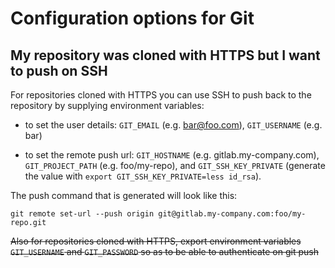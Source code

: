 # Configuration options for Git
## My repository was cloned with HTTPS but I want to push on SSH
For repositories cloned with HTTPS you can use SSH to push back to the repository by supplying environment variables:
- to set the user details: `GIT_EMAIL` (e.g. bar@foo.com), `GIT_USERNAME` (e.g. bar)

- to set the remote push url: `GIT_HOSTNAME` (e.g. gitlab.my-company.com), `GIT_PROJECT_PATH` (e.g. foo/my-repo), and `GIT_SSH_KEY_PRIVATE` (generate the value with `export GIT_SSH_KEY_PRIVATE=less id_rsa`).
    
The push command that is generated will look like this:
```
git remote set-url --push origin git@gitlab.my-company.com:foo/my-repo.git
```


~~Also for repositories cloned with HTTPS, export environment variables `GIT_USERNAME` and `GIT_PASSWORD` so as to be able to authenticate on git push~~

